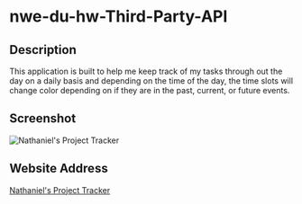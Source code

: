 # nwe-du-hw-Third-Party-API

## Description
This application is built to help me keep track of my tasks through out the day on a daily basis and depending on the time of the day, the time slots will change color depending on if they are in the past, current, or future events.

## Screenshot

![Nathaniel's Project Tracker](#)

## Website Address

[Nathaniel's Project Tracker](https://technoprep.github.io/nwe-du-hw-Third-Party-API/)
